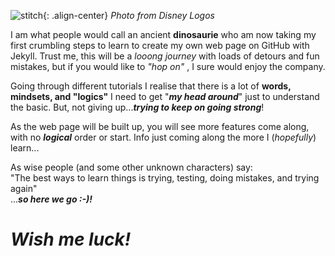 
![stitch]({{site.baseurl}}/assets/images/disney-stitch-7173_disney-logo.png){: .align-center} 
_Photo from Disney Logos_

I am what people would call an ancient **dinosaurie** who am now taking my first crumbling steps to learn to create my own web page on GitHub with Jekyll.
Trust me, this will be a _looong journey_ with loads of detours and fun mistakes, but if you would like to _"hop on"_ , I sure would enjoy the company. 

Going through different tutorials I realise that there is a lot of **words, mindsets, and "logics"** I need to get "**_my head around_**" just to understand the basic. But, not giving up...**_trying to keep on going strong_**!

As the web page will be built up, you will see more features come along, with no **_logical_** order or start. Info just coming along the more I (_hopefully_) learn...

As wise people (and some other unknown characters) say:  
"The best ways to learn things is trying, testing, doing mistakes, and trying again"  
...**_so here we go :-)!_** 
# **_Wish me luck!_**

